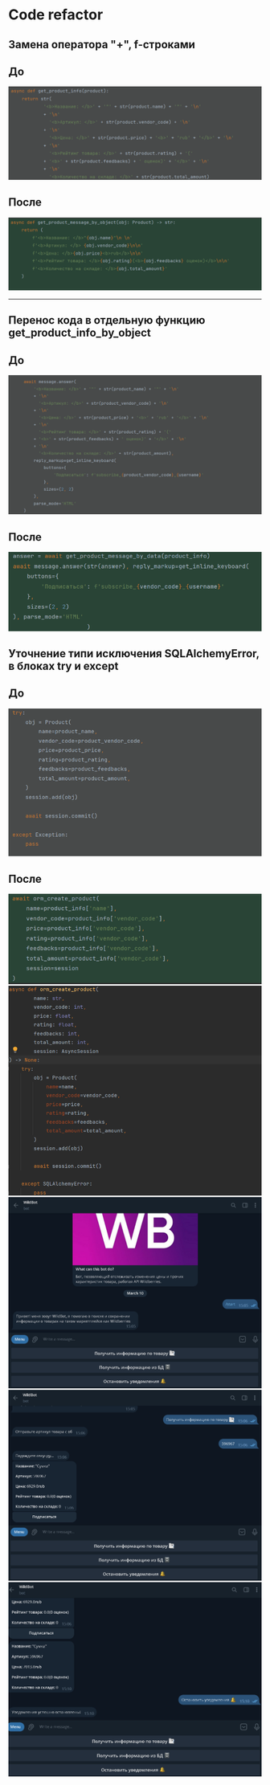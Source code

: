 <h1>Code refactor</h1>

<h2>Замена оператора "+", f-строками</h2>

<h2>До</h2>
<img src="pictures-for_README/code_refactor/get_product_info_before.png">
<h2>После</h2>
<img src="pictures-for_README/code_refactor/get_product_info_after.png">

<hr>

<h2>Перенос кода в отдельную функцию get_product_info_by_object</h2>

<h2>До</h2>
<img src="pictures-for_README/code_refactor/send_product_info_answer_before.png">
<h2>После</h2>
<img src="pictures-for_README/code_refactor/send_product_info_answer_after.png">

<h2>Уточнение типи исключения SQLAlchemyError, в блоках try и except</h2>

<h2>До</h2>
<img src="pictures-for_README/code_refactor/try-except-before.png">
<h2>После</h2>
<img src="pictures-for_README/code_refactor/try-except-after-func.png">
<img src="pictures-for_README/code_refactor/try-except-after.png">


<img src="pictures-for_README/wildbot-start.png">
<img src="pictures-for_README/wildbot-get-product-info.png">
<img src="pictures-for_README/wildbot-stop-notifications.png">